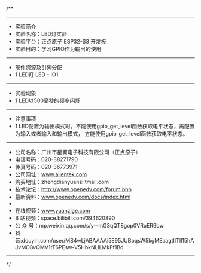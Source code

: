 /**
 ***************************************************************************************************
 * 实验简介
 * 实验名称：LED灯实验
 * 实验平台：正点原子 ESP32-S3 开发板
 * 实验目的：学习GPIO作为输出的使用

 ***************************************************************************************************
 * 硬件资源及引脚分配
 * 1 LED灯
     LED  -  IO1

 ***************************************************************************************************
 * 实验现象
 * 1 LED以500毫秒的频率闪烁

 ***************************************************************************************************
 * 注意事项
 * 1 LED配置为输出模式时，不能使用gpio_get_level函数获取电平状态，需配置为输入或者输入和输出模式，
     方能使用gpio_get_level函数获取电平状态。

 ***********************************************************************************************************
 * 公司名称：广州市星翼电子科技有限公司（正点原子）
 * 电话号码：020-38271790
 * 传真号码：020-36773971
 * 公司网址：www.alientek.com
 * 购买地址：zhengdianyuanzi.tmall.com
 * 技术论坛：http://www.openedv.com/forum.php
 * 最新资料：www.openedv.com/docs/index.html
 *
 * 在线视频：www.yuanzige.com
 * B 站视频：space.bilibili.com/394620890
 * 公 众 号：mp.weixin.qq.com/s/y--mG3qQT8gop0VRuER9bw
 * 抖    音:douyin.com/user/MS4wLjABAAAAi5E95JUBpqsW5kgMEaagtIITIl15hAJvMO8vQMV1tT6PEsw-V5HbkNLlLMkFf1Bd
 ***********************************************************************************************************
 */